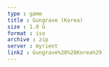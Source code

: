 ```yaml
---
type : game
title : Gungrave (Korea)
size : 1.0 G
format : iso
archive : zip
server : myrient
link2 : Gungrave%20%28Korea%29
---
```

